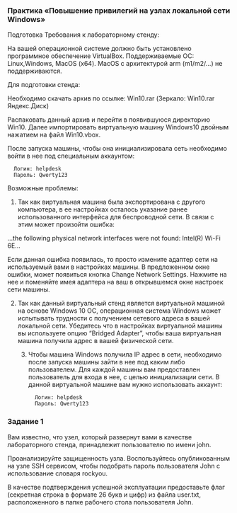 ### Практика «Повышение привилегий на узлах локальной сети Windows»

Подготовка
Требования к лабораторному стенду:

На вашей операционной системе должно быть установлено программное обеспечение VirtualBox.
Поддерживаемые ОС: Linux,Windows, MacOS (x64). MacOS с архитектурой arm (m1/m2/…) не поддерживаются.

Для подготовки стенда:

Необходимо скачать архив по ссылке: Win10.rar (Зеркало: Win10.rar Яндекс.Диск)

Распаковать данный архив и перейти в появившуюся директорию Win10. Далее импортировать виртуальную машину Windows10
двойным нажатием на файл Win10.vbox.

После запуска машины, чтобы она инициализировала сеть необходимо войти в нее под специальным аккаунтом:

      Логин: helpdesk
      Пароль: Qwerty123

Возможные проблемы:

1. Так как виртуальная машина была экспортирована с другого компьютера, в ее настройках осталось указание ранее
   использованного интерфейса для беспроводной сети. В связи с этим может произойти ошибка:

…the following physical network interfaces were not found: Intel(R) Wi-Fi 6E…

Если данная ошибка появилась, то просто измените адаптер сети на используемый вами в настройках машины. В предложенном
окне ошибки, может появиться кнопка Change Network Settings. Нажмите на нее и поменяйте имея адаптера на ваш в
открывшемся окне настроек сети машины.

2. Так как данный виртуальный стенд является виртуальной машиной на основе Windows 10 ОС, операционная система Windows
   может испытывать трудности с получением сетевого адреса в вашей локальной сети. Убедитесь что в настройках
   виртуальной машины вы используете опцию “Bridged Adapter”, чтобы ваша виртуальная машина получила адрес в вашей
   физической сети.

    3. Чтобы машина Windows получила IP адрес в сети, необходимо после запуска машины зайти в нее под каким либо
       пользователем. Для каждой машины вам предоставлен пользователь для входа в нее, с целью инициализации сети. В
       данной
       виртуальной машине вам нужно использовать аккаунт:

             Логин: helpdesk
             Пароль: Qwerty123

### Задание 1

Вам известно, что узел, который развернут вами в качестве лабораторного стенда, принадлежит пользователю по имени john.

Проанализируйте защищенность узла. Воспользуйтесь опубликованным на узле SSH сервисом, чтобы подобрать пароль
пользователя John с использование словаря rockyou.

В качестве подтверждения успешной эксплуатации предоставьте флаг (секретная строка в формате 26 букв и цифр) из файла
user.txt, расположенного в папке рабочего стола пользователя John.

